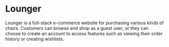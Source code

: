 # Lounger

Lounger is a full-stack e-commerce website for purchasing various kinds of chairs. Customers can browse and shop as a guest
user, or they can choose to create an account to access features such as viewing their order history or creating wishlists.

<!-- ## Next Steps -->

